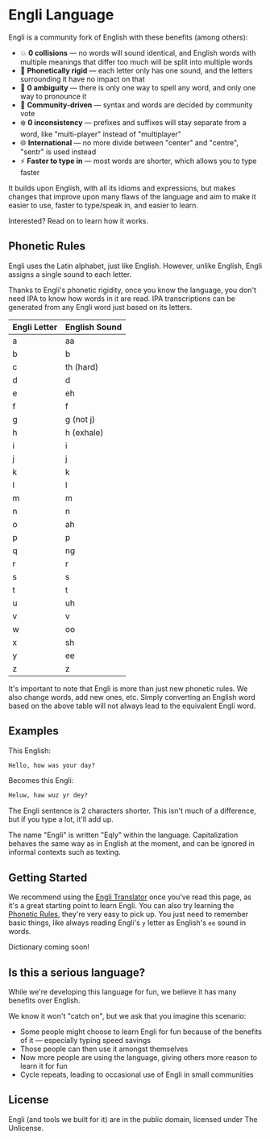 # Engli Language

Engli is a community fork of English with these benefits (among others):
- 💥 **0 collisions** &mdash; no words will sound identical, and English words with multiple meanings that differ too much will be split into multiple words
- 🧱 **Phonetically rigid** &mdash; each letter only has one sound, and the letters surrounding it have no impact on that
- 🤔 **0 ambiguity** &mdash; there is only one way to spell any word, and only one way to pronounce it
- 👥 **Community-driven** &mdash; syntax and words are decided by community vote
- ❄️ **0 inconsistency** &mdash; prefixes and suffixes will stay separate from a word, like "multi-player" instead of "multiplayer"
- 🌐 **International** &mdash; no more divide between "center" and "centre", "sentr" is used instead
- ⚡ **Faster to type in** &mdash; most words are shorter, which allows you to type faster

It builds upon English, with all its idioms and expressions, but makes changes that improve upon many flaws of the language and aim to make it easier to use, faster to type/speak in, and easier to learn.

Interested? Read on to learn how it works.

## Phonetic Rules

Engli uses the Latin alphabet, just like English. However, unlike English, Engli assigns a single sound to each letter.

Thanks to Engli's phonetic rigidity, once you know the language, you don't need IPA to know how words in it are read. IPA transcriptions can be generated from any Engli word just based on its letters.

| Engli Letter | English Sound |
|--------------|---------------|
| a            | aa            |
| b            | b             |
| c            | th (hard)     |
| d            | d             |
| e            | eh            |
| f            | f             |
| g            | g (not j)     |
| h            | h (exhale)    |
| i            | i             |
| j            | j             |
| k            | k             |
| l            | l             |
| m            | m             |
| n            | n             |
| o            | ah            |
| p            | p             |
| q            | ng            |
| r            | r             |
| s            | s             |
| t            | t             |
| u            | uh            |
| v            | v             |
| w            | oo            |
| x            | sh            |
| y            | ee            |
| z            | z             |

It's important to note that Engli is more than just new phonetic rules. We also change words, add new ones, etc. Simply converting an English word based on the above table will not always lead to the equivalent Engli word.

## Examples

This English:
```md
Hello, how was your day?
```
Becomes this Engli:
```md
Heluw, haw wuz yr dey?
```
The Engli sentence is 2 characters shorter. This isn't much of a difference, but if you type a lot, it'll add up.

<!-- See this English text:
<long english text with equivalent engli>-->

The name "Engli" is written "Eqly" within the language. Capitalization behaves the same way as in English at the moment, and can be ignored in informal contexts such as texting.

## Getting Started

We recommend using the [Engli Translator](https://engli-lang.github.io/engli-web/) once you've read this page, as it's a great starting point to learn Engli. You can also try learning the [Phonetic Rules](#phonetic-rules), they're very easy to pick up. You just need to remember basic things, like always reading Engli's `y` letter as English's `ee` sound in words.

Dictionary coming soon!

## Is this a serious language?

While we're developing this language for fun, we believe it has many benefits over English.

We know it won't "catch on", but we ask that you imagine this scenario:
- Some people might choose to learn Engli for fun because of the benefits of it &mdash; especially typing speed savings
- Those people can then use it amongst themselves
- Now more people are using the language, giving others more reason to learn it for fun
- Cycle repeats, leading to occasional use of Engli in small communities

## License

Engli (and tools we built for it) are in the public domain, licensed under The Unlicense.
